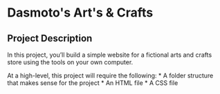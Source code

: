 # Dasmoto's Art's & Crafts

## Project Description
In this project, you’ll build a simple website for a fictional arts and crafts store using the tools on your own computer.

At a high-level, this project will require the following:
    * A folder structure that makes sense for the project
    * An HTML file
    * A CSS file
